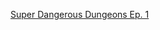 [Super Dangerous Dungeons Ep. 1](https://drive.google.com/open?id=1SxbRp2tm9XiQxVDVpdboPaUEWjO66DZ3)

